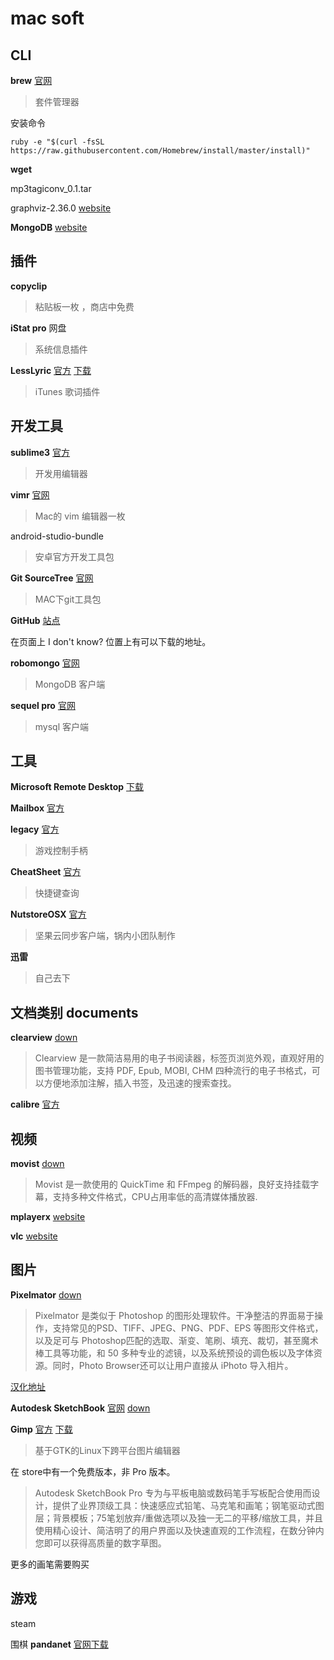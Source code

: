 # mac soft

## CLI

**brew** [官网](http://brew.sh/index_zh-cn.html)

> 套件管理器

安装命令

	ruby -e "$(curl -fsSL https://raw.githubusercontent.com/Homebrew/install/master/install)"

**wget**

mp3tagiconv_0.1.tar


graphviz-2.36.0  [website](http://www.graphviz.org/Download_macos.php)


**MongoDB** [website](http://www.mongodb.org)

## 插件

**copyclip** 

> 粘贴板一枚 ，商店中免费 

**iStat pro** 网盘

> 系统信息插件

**LessLyric** [官方](http://ixhan.com/lesslyrics/) [下载](http://ixhan.com/app/LessLyrics_latest.tar.gz)

> iTunes 歌词插件

## 开发工具

**sublime3**  [官方](http://www.sublimetext.com/3)

> 开发用编辑器

**vimr** [官网](http://vimr.org/)

> Mac的 vim 编辑器一枚

android-studio-bundle

> 安卓官方开发工具包

**Git SourceTree** [官网](http://www.sourcetreeapp.com/)

> MAC下git工具包

**GitHub** [站点](https://pages.github.com/) 

在页面上 I don't know? 位置上有可以下载的地址。

**robomongo** [官网](http://www.robomongo.org/)

> MongoDB 客户端

**sequel pro** [官网](http://www.sequelpro.com/)

> mysql 客户端

## 工具

**Microsoft Remote Desktop**  [下载](http://www.microsoft.com/en-us/download/details.aspx?id=18140)

**Mailbox** [官方](http://www.mailboxapp.com/) 

**legacy**  [官方](http://getjoypad.com/legacy/)

> 游戏控制手柄

**CheatSheet** [官方](http://www.cheatsheetapp.com/CheatSheet/)
> 快捷键查询

**NutstoreOSX**  [官方](https://jianguoyun.com/)

> 坚果云同步客户端，锅内小团队制作

**迅雷**

> 自己去下

## 文档类别 documents

**clearview** [down](http://lnmac.com/clearview/)

> Clearview 是一款简洁易用的电子书阅读器，标签页浏览外观，直观好用的图书管理功能，支持 PDF, Epub, MOBI, CHM 四种流行的电子书格式，可以方便地添加注解，插入书签，及迅速的搜索查找。

**calibre**  [官方](http://calibre-ebook.com/download_osx)


## 视频

**movist**  [down](http://lnmac.com/movist/)

> Movist 是一款使用的 QuickTime 和 FFmpeg 的解码器，良好支持挂载字幕，支持多种文件格式，CPU占用率低的高清媒体播放器.

**mplayerx**  [website](http://mplayerx.org/#)

**vlc** [website](http://www.videolan.org/vlc/download-macosx.html)

## 图片

**Pixelmator** [down](http://lnmac.com/pixelmator/)

> Pixelmator 是类似于 Photoshop 的图形处理软件。干净整洁的界面易于操作，支持常见的PSD、TIFF、JPEG、PNG、PDF、EPS 等图形文件格式，以及足可与 Photoshop匹配的选取、渐变、笔刷、填充、裁切，甚至魔术棒工具等功能，和 50 多种专业的滤镜，以及系统预设的调色板以及字体资源。同时，Photo Browser还可以让用户直接从 iPhoto 导入相片。

[汉化地址](https://github.com/cunkai/Pixelmator)

**Autodesk SketchBook** [官网](http://www.autodesk.com/products/sketchbook-pro/overview) [down](http://lnmac.com/autodesk-sketchbook-pro/)

**Gimp** [官方](http://www.gimp.org/macintosh/) [下载](http://download.gimp.org/pub/gimp/v2.8/osx/)

> 基于GTK的Linux下跨平台图片编辑器

在 store中有一个免费版本，非 Pro 版本。

> Autodesk SketchBook Pro 专为与平板电脑或数码笔手写板配合使用而设计，提供了业界顶级工具：快速感应式铅笔、马克笔和画笔；钢笔驱动式图层；背景模板；75笔划放弃/重做选项以及独一无二的平移/缩放工具，并且使用精心设计、简洁明了的用户界面以及快速直观的工作流程，在数分钟内您即可以获得高质量的数字草图。

更多的画笔需要购买

## 游戏

steam


围棋 **pandanet**  [官网下载](http://pandanet-igs.com/communities/pandanet)


